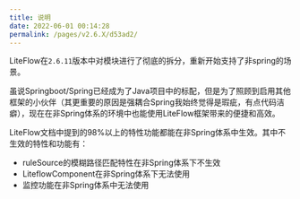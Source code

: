 ```yaml
---
title: 说明
date: 2022-06-01 00:14:28
permalink: /pages/v2.6.X/d53ad2/
---
```


LiteFlow在`2.6.11`版本中对模块进行了彻底的拆分，重新开始支持了非spring的场景。

虽说Springboot/Spring已经成为了Java项目中的标配，但是为了照顾到启用其他框架的小伙伴（其更重要的原因是强耦合Spring我始终觉得是瑕疵，有点代码洁癖），现在在非Spring体系的环境中也能使用LiteFlow框架带来的便捷和高效。



LiteFlow文档中提到的98%以上的特性功能都能在非Spring体系中生效。其中不生效的特性和功能有：

- ruleSource的模糊路径匹配特性在非Spring体系下不生效
- LiteflowComponent在非Spring体系下无法使用
- 监控功能在非Spring体系中无法使用